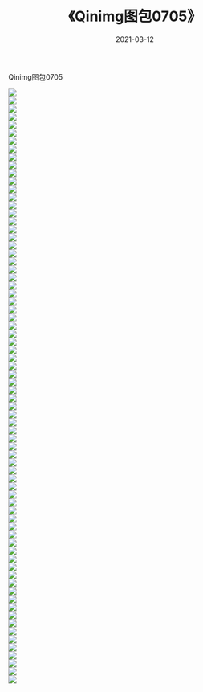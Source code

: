 ﻿---
layout: post
title:  《Qinimg图包0705》
date:   2021-03-12
img: http://imgx.orgx.ga/Qinimg图包/Qinimg图包0705/000.jpg
categories: [美女, 清纯, 唯美]
---

Qinimg图包0705

 ![](http://imgx.orgx.ga/Qinimg图包/Qinimg图包0705/001.jpg) <br>![](http://imgx.orgx.ga/Qinimg图包/Qinimg图包0705/002.jpg) <br>![](http://imgx.orgx.ga/Qinimg图包/Qinimg图包0705/003.jpg) <br>![](http://imgx.orgx.ga/Qinimg图包/Qinimg图包0705/004.jpg) <br>![](http://imgx.orgx.ga/Qinimg图包/Qinimg图包0705/005.jpg) <br>![](http://imgx.orgx.ga/Qinimg图包/Qinimg图包0705/006.jpg) <br>![](http://imgx.orgx.ga/Qinimg图包/Qinimg图包0705/007.jpg) <br>![](http://imgx.orgx.ga/Qinimg图包/Qinimg图包0705/008.jpg) <br>![](http://imgx.orgx.ga/Qinimg图包/Qinimg图包0705/009.jpg) <br>![](http://imgx.orgx.ga/Qinimg图包/Qinimg图包0705/010.jpg) <br>![](http://imgx.orgx.ga/Qinimg图包/Qinimg图包0705/011.jpg) <br>![](http://imgx.orgx.ga/Qinimg图包/Qinimg图包0705/012.jpg) <br>![](http://imgx.orgx.ga/Qinimg图包/Qinimg图包0705/013.jpg) <br>![](http://imgx.orgx.ga/Qinimg图包/Qinimg图包0705/014.jpg) <br>![](http://imgx.orgx.ga/Qinimg图包/Qinimg图包0705/015.jpg) <br>![](http://imgx.orgx.ga/Qinimg图包/Qinimg图包0705/016.jpg) <br>![](http://imgx.orgx.ga/Qinimg图包/Qinimg图包0705/017.jpg) <br>![](http://imgx.orgx.ga/Qinimg图包/Qinimg图包0705/018.jpg) <br>![](http://imgx.orgx.ga/Qinimg图包/Qinimg图包0705/019.jpg) <br>![](http://imgx.orgx.ga/Qinimg图包/Qinimg图包0705/020.jpg) <br>![](http://imgx.orgx.ga/Qinimg图包/Qinimg图包0705/021.jpg) <br>![](http://imgx.orgx.ga/Qinimg图包/Qinimg图包0705/022.jpg) <br>![](http://imgx.orgx.ga/Qinimg图包/Qinimg图包0705/023.jpg) <br>![](http://imgx.orgx.ga/Qinimg图包/Qinimg图包0705/024.jpg) <br>![](http://imgx.orgx.ga/Qinimg图包/Qinimg图包0705/025.jpg) <br>![](http://imgx.orgx.ga/Qinimg图包/Qinimg图包0705/026.jpg) <br>![](http://imgx.orgx.ga/Qinimg图包/Qinimg图包0705/027.jpg) <br>![](http://imgx.orgx.ga/Qinimg图包/Qinimg图包0705/028.jpg) <br>![](http://imgx.orgx.ga/Qinimg图包/Qinimg图包0705/029.jpg) <br>![](http://imgx.orgx.ga/Qinimg图包/Qinimg图包0705/030.jpg) <br>![](http://imgx.orgx.ga/Qinimg图包/Qinimg图包0705/031.jpg) <br>![](http://imgx.orgx.ga/Qinimg图包/Qinimg图包0705/032.jpg) <br>![](http://imgx.orgx.ga/Qinimg图包/Qinimg图包0705/033.jpg) <br>![](http://imgx.orgx.ga/Qinimg图包/Qinimg图包0705/034.jpg) <br>![](http://imgx.orgx.ga/Qinimg图包/Qinimg图包0705/035.jpg) <br>![](http://imgx.orgx.ga/Qinimg图包/Qinimg图包0705/036.jpg) <br>![](http://imgx.orgx.ga/Qinimg图包/Qinimg图包0705/037.jpg) <br>![](http://imgx.orgx.ga/Qinimg图包/Qinimg图包0705/038.jpg) <br>![](http://imgx.orgx.ga/Qinimg图包/Qinimg图包0705/039.jpg) <br>![](http://imgx.orgx.ga/Qinimg图包/Qinimg图包0705/040.jpg) <br>![](http://imgx.orgx.ga/Qinimg图包/Qinimg图包0705/041.jpg) <br>![](http://imgx.orgx.ga/Qinimg图包/Qinimg图包0705/042.jpg) <br>![](http://imgx.orgx.ga/Qinimg图包/Qinimg图包0705/043.jpg) <br>![](http://imgx.orgx.ga/Qinimg图包/Qinimg图包0705/044.jpg) <br>![](http://imgx.orgx.ga/Qinimg图包/Qinimg图包0705/045.jpg) <br>![](http://imgx.orgx.ga/Qinimg图包/Qinimg图包0705/046.jpg) <br>![](http://imgx.orgx.ga/Qinimg图包/Qinimg图包0705/047.jpg) <br>![](http://imgx.orgx.ga/Qinimg图包/Qinimg图包0705/048.jpg) <br>![](http://imgx.orgx.ga/Qinimg图包/Qinimg图包0705/049.jpg) <br>![](http://imgx.orgx.ga/Qinimg图包/Qinimg图包0705/050.jpg) <br>![](http://imgx.orgx.ga/Qinimg图包/Qinimg图包0705/051.jpg) <br>![](http://imgx.orgx.ga/Qinimg图包/Qinimg图包0705/052.jpg) <br>![](http://imgx.orgx.ga/Qinimg图包/Qinimg图包0705/053.jpg) <br>![](http://imgx.orgx.ga/Qinimg图包/Qinimg图包0705/054.jpg) <br>![](http://imgx.orgx.ga/Qinimg图包/Qinimg图包0705/055.jpg) <br>![](http://imgx.orgx.ga/Qinimg图包/Qinimg图包0705/056.jpg) <br>![](http://imgx.orgx.ga/Qinimg图包/Qinimg图包0705/057.jpg) <br>![](http://imgx.orgx.ga/Qinimg图包/Qinimg图包0705/058.jpg) <br>![](http://imgx.orgx.ga/Qinimg图包/Qinimg图包0705/059.jpg) <br>![](http://imgx.orgx.ga/Qinimg图包/Qinimg图包0705/060.jpg) <br>![](http://imgx.orgx.ga/Qinimg图包/Qinimg图包0705/061.jpg) <br>![](http://imgx.orgx.ga/Qinimg图包/Qinimg图包0705/062.jpg) <br>![](http://imgx.orgx.ga/Qinimg图包/Qinimg图包0705/063.jpg) <br>![](http://imgx.orgx.ga/Qinimg图包/Qinimg图包0705/064.jpg) <br>![](http://imgx.orgx.ga/Qinimg图包/Qinimg图包0705/065.jpg) <br>![](http://imgx.orgx.ga/Qinimg图包/Qinimg图包0705/066.jpg) <br>![](http://imgx.orgx.ga/Qinimg图包/Qinimg图包0705/067.jpg) <br>![](http://imgx.orgx.ga/Qinimg图包/Qinimg图包0705/068.jpg) <br>![](http://imgx.orgx.ga/Qinimg图包/Qinimg图包0705/069.jpg) <br>![](http://imgx.orgx.ga/Qinimg图包/Qinimg图包0705/070.jpg) <br>![](http://imgx.orgx.ga/Qinimg图包/Qinimg图包0705/071.jpg) <br>![](http://imgx.orgx.ga/Qinimg图包/Qinimg图包0705/072.jpg) <br>![](http://imgx.orgx.ga/Qinimg图包/Qinimg图包0705/073.jpg) <br>![](http://imgx.orgx.ga/Qinimg图包/Qinimg图包0705/074.jpg) <br>